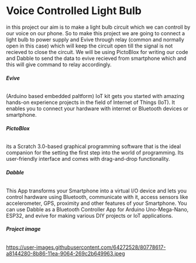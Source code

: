 # **Voice Controlled Light Bulb**
in this project our aim is to make a light bulb circuit which we can controll by our voice on our phone.
So to make this project we are going to connect a light bulb to power supply and Evive through relay (common and normally open in this case) which will keep the circuit open till the signal is not recieved to close the circuit. 
We will be using PictoBlox for writing our code and Dabble to send the data to evive recieved from smartphone which and this will give command to relay accordingly.

###### ***Evive***
(Arduino based embedded paltform) IoT kit gets you started with amazing hands-on experience projects in the field of Internet of Things (IoT). It enables you to connect your hardware with internet or Bluetooth devices or smartphone.

###### ***PictoBlox***
its a Scratch 3.0-based graphical programming software that is the ideal companion for the setting the first step into the world of programming. Its user-friendly interface and comes with drag-and-drop functionality.

###### ***Dabble***
This App transforms your Smartphone into a virtual I/O device and lets you control hardware using Bluetooth, communicate with it, access sensors like accelerometer, GPS, proximity and other features of your Smartphone. You can use Dabble as a Bluetooth Controller App for Arduino Uno-Mega-Nano, ESP32, and evive for making various DIY projects or IoT applications.

###### ***Project image***
https://user-images.githubusercontent.com/64272528/80778617-a8144280-8b86-11ea-9064-269c2b649963.jpeg

